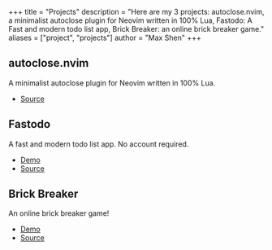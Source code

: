 +++
title = "Projects"
description = "Here are my 3 projects: autoclose.nvim, a minimalist autoclose plugin for Neovim written in 100% Lua, Fastodo: A Fast and modern todo list app, Brick Breaker: an online brick breaker game."
aliases = ["project", "projects"]
author = "Max Shen"
+++

## autoclose.nvim
A minimalist autoclose plugin for Neovim written in 100% Lua.
- [Source](https://github.com/m4xshen/autoclose.nvim)


## Fastodo
A fast and modern todo list app. No account required.

- [Demo](https://m4xshen.github.io/fastodo/)
- [Source](https://github.com/m4xshen/fastodo)


## Brick Breaker
An online brick breaker game!

- [Demo](https://m4xshen.github.io/brick/)
- [Source](https://github.com/m4xshen/brick)
